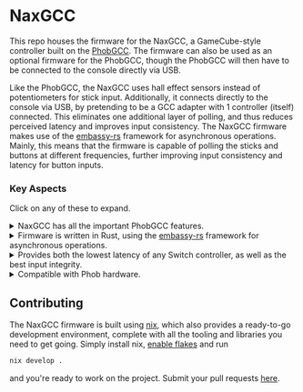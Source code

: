 # NaxGCC

This repo houses the firmware for the NaxGCC, a GameCube-style controller built on the [PhobGCC](https://github.com/PhobGCC/PhobGCC-SW). The firmware can also be used as an optional firmware for the PhobGCC, though the PhobGCC will then have to be connected to the console directly via USB.

Like the PhobGCC, the NaxGCC uses hall effect sensors instead of potentiometers for stick input. Additionally, it connects directly to the console via USB, by pretending to be a GCC adapter with 1 controller (itself) connected. This eliminates one additional layer of polling, and thus reduces perceived latency and improves input consistency. The NaxGCC firmware makes use of the [embassy-rs](https://github.com/embassy-rs/embassy) framework for asynchronous operations. Mainly, this means that the firmware is capable of polling the sticks and buttons at different frequencies, further improving input consistency and latency for button inputs.

### Key Aspects

Click on any of these to expand.

<details><summary>NaxGCC has all the important PhobGCC features.</summary>

The hardware of NaxGCC is directly forked from PhobGCC's, meaning it benefits from the same improvements over a "regular" GCC, most importantly the fact that it uses hall-effect sensors instead of potentiometers for reading your stick positions.

Furthermore, large parts of its firmware have also been taken from PhobGCC's firmware, such as the snapback filter, cardinal snapping, and notch remapping to name a few. If you're used to calibrating a PhobGCC, you will have no trouble here.

</details>

<details><summary>Firmware is written in Rust, using the <a href="#">embassy-rs</a> framework for asynchronous operations.</summary>

The firmware being written in Rust allows for writing much cleaner code than one would normally be used to when writing firmware in C, because Rust allows for many zero and low cost abstractions in order to enhance code readability and maintainability. Adding embassy-rs for asynchronous operations on top of that provides 2 main benefits:

1. It further improves code readability and maintainability by allowing to separate functionality on a semantic level.
2. It allows multiple tasks to be executed on the same thread, sharing their workload. Effectively, due to this, the NaxGCC can update its buttons at a ~50us (that's *micro*seconds) interval, and its sticks at a 1ms interval.

</details>

<details><summary>Provides both the lowest latency of any Switch controller, as well as the best input integrity.</summary>

Because the NaxGCC connects directly to the console via USB, it already outperforms any controller that has to go throug an adapter in terms of input latency (including PhobGCC + Lossless Adapter).

Further, the NaxGCC has a special "input consistency" mode (enabled by default), which ensures a $\gt 98\%$ input accuracy, compared to $\lt 75\%$ for any other controller (worse if there is an adapter in the mix, with the exception of the Lossless Adapter).

For details on how it works, have a look at our wiki.

</details>

<details><summary>Compatible with Phob hardware.</summary>

The NaxGCC firmware is compatible with regular Phob 2.0 boards (those using an RP2040 microcontroller), since it's originally forked from the PhobGCC project. This means that if you are willing and able to slightly modify your controller shell to allow a micro USB cable to connect to your Phob board during play, you can turn your existing PhobGCC into a NaxGCC at no extra cost!

</details>

## Contributing

The NaxGCC firmware is built using [nix](), which also provides a ready-to-go development environment, complete with all the tooling and libraries you need to get going. Simply install nix, [enable flakes]() and run

```bash
nix develop .
```

and you're ready to work on the project. Submit your pull requests [here](https://git.naxdy.org/NaxdyOrg/NaxGCC-FW/pulls).
